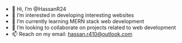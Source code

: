 - 👋 Hi, I’m @HassanR24
- 👀 I’m interested in developing interesting websites
- 🌱 I’m currently learning MERN stack web development
- 💞️ I’m looking to collaborate on projects related to web development
- 📫 Reach on my email: hassan.r410@outlook.com

<!---
HassanR24/HassanR24 is a ✨ special ✨ repository because its `README.md` (this file) appears on your GitHub profile.
You can click the Preview link to take a look at your changes.
--->
